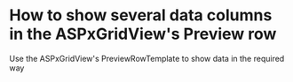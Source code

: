 # How to show several data columns in the ASPxGridView's Preview row


<p>Use the ASPxGridView's PreviewRowTemplate to show data in the required way</p>

<br/>


